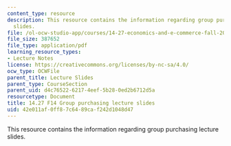 ```yaml
---
content_type: resource
description: This resource contains the information regarding group purchasing lecture
  slides.
file: /ol-ocw-studio-app/courses/14-27-economics-and-e-commerce-fall-2014/42e011af0ff87c6489caf242d1048d47_MIT14_27F14_lecslide8.pdf
file_size: 387652
file_type: application/pdf
learning_resource_types:
- Lecture Notes
license: https://creativecommons.org/licenses/by-nc-sa/4.0/
ocw_type: OCWFile
parent_title: Lecture Slides
parent_type: CourseSection
parent_uid: d4c76522-6217-4eef-5b28-0ed2b6712d5a
resourcetype: Document
title: 14.27 F14 Group purchasing lecture slides
uid: 42e011af-0ff8-7c64-89ca-f242d1048d47
---
```

This resource contains the information regarding group purchasing lecture slides.